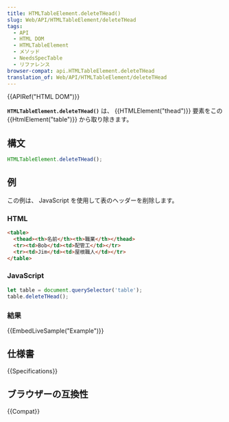 ```yaml
---
title: HTMLTableElement.deleteTHead()
slug: Web/API/HTMLTableElement/deleteTHead
tags:
  - API
  - HTML DOM
  - HTMLTableElement
  - メソッド
  - NeedsSpecTable
  - リファレンス
browser-compat: api.HTMLTableElement.deleteTHead
translation_of: Web/API/HTMLTableElement/deleteTHead
---
```

{{APIRef("HTML DOM")}}

**`HTMLTableElement.deleteTHead()`** は、 {{HTMLElement("thead")}} 要素をこの {{HtmlElement("table")}} から取り除きます。

## 構文

```js
HTMLTableElement.deleteTHead();
```

## 例

この例は、 JavaScript を使用して表のヘッダーを削除します。

### HTML

```html
<table>
  <thead><th>名前</th><th>職業</th></thead>
  <tr><td>Bob</td><td>配管工</td></tr>
  <tr><td>Jim</td><td>屋根職人</td></tr>
</table>
```

### JavaScript

```js
let table = document.querySelector('table');
table.deleteTHead();
```

### 結果

{{EmbedLiveSample("Example")}}

## 仕様書

{{Specifications}}

## ブラウザーの互換性

{{Compat}}
